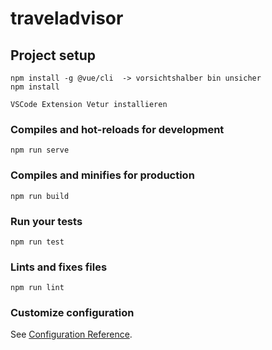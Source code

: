 # traveladvisor

## Project setup
```
npm install -g @vue/cli  -> vorsichtshalber bin unsicher
npm install

VSCode Extension Vetur installieren
```

### Compiles and hot-reloads for development
```
npm run serve
```

### Compiles and minifies for production
```
npm run build
```

### Run your tests
```
npm run test
```

### Lints and fixes files
```
npm run lint
```

### Customize configuration
See [Configuration Reference](https://cli.vuejs.org/config/).
